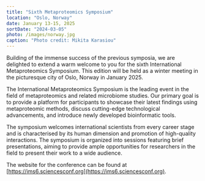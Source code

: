 ```yaml
---
title: "Sixth Metaproteomics Symposium"
location: "Oslo, Norway"
date: January 13-15, 2025
sortDate: "2024-03-05"
photo: /images/norway.jpg
caption: "Photo credit: Mikita Karasiou"
---
```


Building of the immense success of the previous symposia, we are delighted to extend a warm welcome to you for the sixth International Metaproteomics Symposium. This edition will be held as a winter meeting in the picturesque city of Oslo, Norway in January 2025.
 
The International Metaproteomics Symposium is the leading event in the field of metaproteomics and related microbiome studies. Our primary goal is to provide a platform for participants to showcase their latest findings using metaproteomic methods, discuss cutting-edge technological advancements, and introduce newly developed bioinformatic tools.
 
The symposium welcomes international scientists from every career stage and is characterised by its human dimension and promotion of high-quality interactions. The symposium is organized into sessions featuring brief presentations, aiming to provide ample opportunities for researchers in the field to present their work to a wide audience.
 
The website for the conference can be found at [https://ims6.sciencesconf.org](https://ims6.sciencesconf.org).
